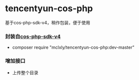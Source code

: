 # tencentyun-cos-php
基于cos-php-sdk-v4，稍作包装，便于使用

### 封装自[cos-php-sdk-v4](https://github.com/tencentyun/cos-php-sdk-v4)
* composer require "mclxly/tencentyun-cos-php:dev-master"

### 增加接口
* 上传整个目录
